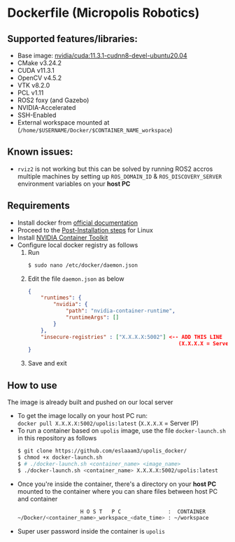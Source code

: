 # Dockerfile (Micropolis Robotics)

## Supported features/libraries:  
- Base image: [nvidia/cuda:11.3.1-cudnn8-devel-ubuntu20.04](https://hub.docker.com/layers/nvidia/cuda/11.3.1-cudnn8-devel-ubuntu20.04/images/sha256-459c130c94363099b02706b9b25d9fe5822ea233203ce9fbf8dfd276a55e7e95)  
- CMake v3.24.2  
- CUDA v11.3.1  
- OpenCV v4.5.2 
- VTK v8.2.0 
- PCL v1.11  
- ROS2 foxy (and Gazebo)  
- NVIDIA-Accelerated  
- SSH-Enabled  
- External workspace mounted at (`/home/$USERNAME/Docker/$CONTAINER_NAME_workspace`)  

## Known issues:  

- `rviz2` is not working but this can be solved by running ROS2 accros multiple machines by setting up `ROS_DOMAIN_ID` & `ROS_DISCOVERY_SERVER` environment variables on your **host PC**

## Requirements
- Install docker from [official documentation](https://docs.docker.com/engine/install/ubuntu/)
- Proceed to the [Post-Installation steps](https://docs.docker.com/engine/install/linux-postinstall/) for Linux
- Install [NVIDIA Container Toolkit](https://docs.nvidia.com/datacenter/cloud-native/container-toolkit/install-guide.html#docker)
- Configure local docker registry as follows
  1. Run
        ```bash
        $ sudo nano /etc/docker/daemon.json
        ```
  2. Edit the file `daemon.json` as below 
        ```json
        {
            "runtimes": {
                "nvidia": {
                    "path": "nvidia-container-runtime",
                    "runtimeArgs": []
                }
            },
            "insecure-registries" : ["X.X.X.X:5002"] <-- ADD THIS LINE 
                                                        (X.X.X.X = Server IP)
        }
        ```
  3. Save and exit

## How to use
The image is already built and pushed on our local server
- To get the image locally on your host PC run:  
  `docker pull X.X.X.X:5002/upolis:latest` (`X.X.X.X`  = Server IP)  
- To run a container based on `upolis` image, use the file `docker-launch.sh` in this repository as follows
    ```bash
    $ git clone https://github.com/eslaaam3/upolis_docker/
    $ chmod +x docker-launch.sh
    $ # ./docker-launch.sh <container_name> <image_name>
    $ ./docker-launch.sh <container_name> X.X.X.X:5002/upolis:latest
    ```
- Once you're inside the container, there's a directory on your **host PC** mounted to the container where you can share files between host PC and container
  ```bash
                      H O S T   P C               :  CONTAINER
  ~/Docker/<container_name>_workspace_<date_time> : ~/workspace
  ```
- Super user password inside the container is `upolis`